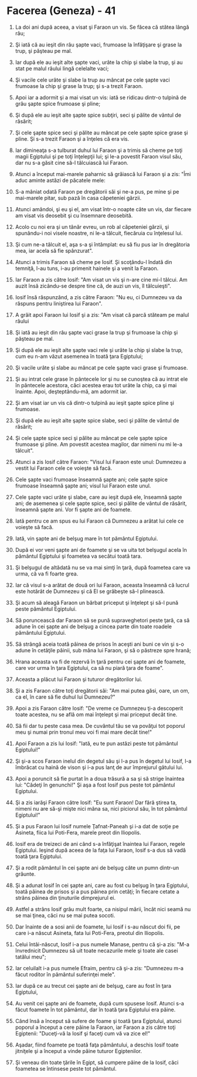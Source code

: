 # Facerea (Geneza) - 41

1. La doi ani după aceea, a visat şi Faraon un vis. Se făcea că stătea lângă râu;

2. Şi iată că au ieşit din râu şapte vaci, frumoase la înfăţişare şi grase la trup, şi păşteau pe mal.

3. Iar după ele au ieşit alte şapte vaci, urâte la chip şi slabe la trup, şi au stat pe malul râului lingă celelalte vaci;

4. Şi vacile cele urâte şi slabe la trup au mâncat pe cele şapte vaci frumoase la chip şi grase la trup; şi s-a trezit Faraon.

5. Apoi iar a adormit şi a mai visat un vis: iată se ridicau dintr-o tulpină de grâu şapte spice frumoase şi pline;

6. Şi după ele au ieşit alte şapte spice subţiri, seci şi pălite de vântul de răsărit;

7. Şi cele şapte spice seci şi pălite au mâncat pe cele şapte spice grase şi pline. Şi s-a trezit Faraon şi a înţeles că era vis.

8. Iar dimineaţa s-a tulburat duhul lui Faraon şi a trimis să cheme pe toţi magii Egiptului şi pe toţi înţelepţii lui; şi le-a povestit Faraon visul său, dar nu s-a găsit cine să-l tâlcuiască lui Faraon.

9. Atunci a început mai-marele paharnic să grăiască lui Faraon şi a zis: "Îmi aduc aminte astăzi de păcatele mele:

10. S-a mâniat odată Faraon pe dregătorii săi şi ne-a pus, pe mine şi pe mai-marele pitar, sub pază în casa căpeteniei gărzii.

11. Atunci amândoi, şi eu şi el, am visat într-o noapte câte un vis, dar fiecare am visat vis deosebit şi cu însemnare deosebită.

12. Acolo cu noi era şi un tânăr evreu, un rob al căpeteniei gărzii, şi spunându-i noi visele noastre, ni le-a tâlcuit, fiecăruia cu înţelesul lui.

13. Şi cum ne-a tâlcuit el, aşa s-a şi întâmplat: eu să fiu pus iar în dregătoria mea, iar acela să fie spânzurat".

14. Atunci a trimis Faraon să cheme pe Iosif. Şi scoţându-l îndată din temniţă, l-au tuns, i-au primenit hainele şi a venit la Faraon.

15. Iar Faraon a zis către Iosif: "Am visat un vis şi n-are cine mi-l tâlcui. Am auzit însă zicându-se despre tine că, de auzi un vis, îl tâlcuieşti".

16. Iosif însă răspunzând, a zis către Faraon: "Nu eu, ci Dumnezeu va da răspuns pentru liniştirea lui Faraon".

17. A grăit apoi Faraon lui Iosif şi a zis: "Am visat că parcă stăteam pe malul râului

18. Şi iată au ieşit din râu şapte vaci grase la trup şi frumoase la chip şi păşteau pe mal.

19. Şi după ele au ieşit alte şapte vaci rele şi urâte la chip şi slabe la trup, cum eu n-am văzut asemenea în toată ţara Egiptului;

20. Şi vacile urâte şi slabe au mâncat pe cele şapte vaci grase şi frumoase.

21. Şi au intrat cele grase în pântecele lor şi nu se cunoştea că au intrat ele în pântecele acestora, căci acestea erau tot urâte la chip, ca şi mai înainte. Apoi, deşteptându-mă, am adormit iar.

22. Şi am visat iar un vis că dintr-o tulpină au ieşit şapte spice pline şi frumoase.

23. Şi după ele au ieşit alte şapte spice slabe, seci şi pălite de vântul de răsărit;

24. Şi cele şapte spice seci şi pălite au mâncat pe cele şapte spice frumoase şi pline. Am povestit acestea magilor, dar nimeni nu mi le-a tâlcuit".

25. Atunci a zis Iosif către Faraon: "Visul lui Faraon este unul: Dumnezeu a vestit lui Faraon cele ce voieşte să facă.

26. Cele şapte vaci frumoase înseamnă şapte ani; cele şapte spice frumoase înseamnă şapte ani; visul lui Faraon este unul.

27. Cele şapte vaci urâte şi slabe, care au ieşit după ele, înseamnă şapte ani; de asemenea şi cele şapte spice, seci şi pălite de vântul de răsărit, înseamnă şapte ani. Vor fi şapte ani de foamete.

28. Iată pentru ce am spus eu lui Faraon că Dumnezeu a arătat lui cele ce voieşte să facă.

29. Iată, vin şapte ani de belşug mare în tot pământul Egiptului.

30. După ei vor veni şapte ani de foamete şi se va uita tot belşugul acela în pământul Egiptului şi foametea va secătui toată tara.

31. Şi belşugul de altădată nu se va mai simţi în ţară, după foametea care va urma, că va fi foarte grea.

32. Iar că visul s-a arătat de două ori lui Faraon, aceasta înseamnă că lucrul este hotărât de Dumnezeu şi că El se grăbeşte să-l plinească.

33. Şi acum să aleagă Faraon un bărbat priceput şi înţelept şi să-l pună peste pământul Egiptului.

34. Să poruncească dar Faraon să se pună supraveghetori peste ţară, ca să adune în cei şapte ani de belşug a cincea parte din toate roadele pământului Egiptului.

35. Să strângă aceia toată pâinea de prisos în aceşti ani buni ce vin şi s-o adune în cetăţile pâinii, sub mâna lui Faraon, şi să o păstreze spre hrană;

36. Hrana aceasta va fi de rezervă în ţară pentru cei şapte ani de foamete, care vor urma în ţara Egiptului, ca să nu piară ţara de foame".

37. Aceasta a plăcut lui Faraon şi tuturor dregătorilor lui.

38. Şi a zis Faraon către toţi dregătorii săi: "Am mai putea găsi, oare, un om, ca el, în care să fie duhul lui Dumnezeu?"

39. Apoi a zis Faraon către Iosif: "De vreme ce Dumnezeu ţi-a descoperit toate acestea, nu se află om mai înţelept şi mai priceput decât tine.

40. Să fii dar tu peste casa mea. De cuvântul tău se va povăţui tot poporul meu şi numai prin tronul meu voi fi mai mare decât tine!"

41. Apoi Faraon a zis lui Iosif: "Iată, eu te pun astăzi peste tot pământul Egiptului!"

42. Şi şi-a scos Faraon inelul din degetul său şi l-a pus în degetul lui Iosif, l-a îmbrăcat cu haină de vison şi i-a pus lanţ de aur împrejurul gâtului lui.

43. Apoi a poruncit să fie purtat în a doua trăsură a sa şi să strige înaintea lui: "Cădeţi în genunchi!" Şi aşa a fost Iosif pus peste tot pământul Egiptului.

44. Şi a zis iarăşi Faraon către Iosif: "Eu sunt Faraon! Dar fără ştirea ta, nimeni nu are să-şi mişte nici mâna sa, nici piciorul său, în tot pământul Egiptului!"

45. Şi a pus Faraon lui Iosif numele Ţafnat-Paneah şi i-a dat de soţie pe Asineta, fiica lui Poti-Fera, marele preot din Iliopolis.

46. Iosif era de treizeci de ani când s-a înfăţişat înaintea lui Faraon, regele Egiptului. Ieşind după aceea de la faţa lui Faraon, Iosif s-a dus să vadă toată ţara Egiptului.

47. Şi a rodit pământul în cei şapte ani de belşug câte un pumn dintr-un grăunte.

48. Şi a adunat Iosif în cei şapte ani, care au fost cu belşug în ţara Egiptului, toată pâinea de prisos şi a pus pâinea prin cetăţi; în fiecare cetate a strâns pâinea din ţinuturile dimprejurul ei.

49. Astfel a strâns Iosif grâu mult foarte, ca nisipul mării, încât nici seamă nu se mai ţinea, căci nu se mai putea socoti.

50. Dar înainte de a sosi anii de foamete, lui Iosif i s-au născut doi fii, pe care i-a născut Asineta, fata lui Poti-Fera, preotul din Iliopolis.

51. Celui întâi-născut, Iosif i-a pus numele Manase, pentru că şi-a zis: "M-a învrednicit Dumnezeu să uit toate necazurile mele şi toate ale casei tatălui meu";

52. Iar celuilalt i-a pus numele Efraim, pentru că şi-a zis: "Dumnezeu m-a făcut roditor în pământul suferinţei mele".

53. Iar după ce au trecut cei şapte ani de belşug, care au fost în ţara Egiptului,

54. Au venit cei şapte ani de foamete, după cum spusese Iosif. Atunci s-a făcut foamete în tot pământul, dar în toată ţara Egiptului era pâine.

55. Când însă a început să sufere de foame şi toată ţara Egiptului, atunci poporul a început a cere pâine la Faraon, iar Faraon a zis către toţi Egiptenii: "Duceţi-vă la Iosif şi faceţi cum vă va zice el!"

56. Aşadar, fiind foamete pe toată faţa pământului, a deschis Iosif toate jitniţele şi a început a vinde pâine tuturor Egiptenilor.

57. Şi veneau din toate ţările în Egipt, să cumpere pâine de la Iosif, căci foametea se întinsese peste tot pământul.

